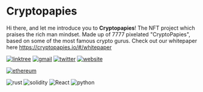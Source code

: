 # Cryptopapies

Hi there, and let me introduce you to **Cryptopapies**!
The NFT project which praises the rich man mindset.
Made up of 7777 pixelated "CryptoPapies", based on some of the most famous crypto gurus. Check out our whitepaper here <https://cryptopapies.io/#/whitepaper>


[![linktree](https://img.shields.io/badge/linktree-39E09B?style=for-the-badge&logo=linktree&logoColor=white)](https://linktr.ee/cryptopapies)
[![gmail](https://img.shields.io/badge/Gmail-D14836?style=for-the-badge&logo=gmail&logoColor=white)](mailto:info@cryptopapies.io)
[![twitter](https://img.shields.io/badge/Twitter-1DA1F2?style=for-the-badge&logo=twitter&logoColor=white)](https://twitter.com/cryptopapies)
[![website](https://img.shields.io/badge/website-000000?style=for-the-badge&logo=About.me&logoColor=white)](https://cryptopapies.io)

[![ethereum](https://img.shields.io/badge/Ethereum-3C3C3D?style=for-the-badge&logo=Ethereum&logoColor=white)](https://etherscan.io/address/0xa0647F0Da8B541C8876C234Bc9C4dC50F19515ea)

![rust](https://img.shields.io/badge/Rust-000000?style=for-the-badge&logo=rust&logoColor=white)
![solidity](https://img.shields.io/badge/Solidity-%23363636.svg?style=for-the-badge&logo=solidity&logoColor=white)
![React](https://img.shields.io/badge/react-%2320232a.svg?style=for-the-badge&logo=react&logoColor=%2361DAFB)
![python](https://img.shields.io/badge/Python-FFD43B?style=for-the-badge&logo=python&logoColor=blue)
